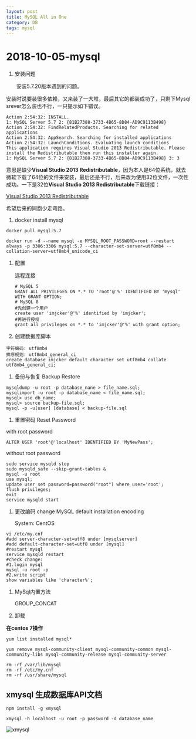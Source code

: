 ```yaml
---
layout: post
title: MySQL All in One
category: DB
tags: mysql
---
```


# 2018-10-05-mysql

1. 安装问题

  安装5.7.20版本遇到的问题。

安装时说要装很多依赖，又来装了一大堆，最后其它的都装成功了，只剩下Mysql srever怎么装也不行，一只提示如下错误。

```text
Action 2:54:32: INSTALL. 
1: MySQL Server 5.7 2: {81B27388-3733-4B65-8D84-AD9C9113B498} 
Action 2:54:32: FindRelatedProducts. Searching for related applications
Action 2:54:32: AppSearch. Searching for installed applications
Action 2:54:32: LaunchConditions. Evaluating launch conditions
This application requires Visual Studio 2013 Redistributable. Please install the Redistributable then run this installer again.
1: MySQL Server 5.7 2: {81B27388-3733-4B65-8D84-AD9C9113B498} 3: 3
```

意思是缺少**Visual Studio 2013 Redistributable**，因为本人是64位系统，就去微软下载了64位的文件来安装，最后还是不行，后来改为使用32位文件，一次性成功。一下是32位**Visual Studio 2013 Redistributable**下载链接：

[Visual Studio 2013 Redistributable](https://www.microsoft.com/en-in/download/details.aspx?id=40784)

希望后来的同胞少走弯路。

1. docker install mysql

```text
docker pull mysql:5.7

docker run -d --name mysql -e MYSQL_ROOT_PASSWORD=root --restart always -p 3306:3306 mysql:5.7 --character-set-server=utf8mb4 --collation-server=utf8mb4_unicode_ci
```

1. 配置

   远程连接

   ```text
   # MySQL 5
   GRANT ALL PRIVILEGES ON *.* TO 'root'@'%' IDENTIFIED BY 'mysql' WITH GRANT OPTION;
   # MySQL 8
   #先创建一个用户
   create user 'imjcker'@'%' identified by 'imjcker';
   #再进行授权
   grant all privileges on *.* to 'imjcker'@'%' with grant option;
   ```

2. 创建数据库脚本

```text
字符编码: utf8mb4 
排序规则: utf8mb4_general_ci 
create database imjcker default character set utf8mb4 collate utf8mb4_general_ci;
```

1. 备份与恢复 Backup Restore

```text
mysqldump -u root -p database_nane > file_name.sql;
mysqlimport -u root -p database_name < file_name.sql;
mysql> use db_name;
mysql> source backup-file.sql;
mysql -p -u[user] [database] < backup-file.sql
```

1. 重置密码 Reset Password

with root password

```text
ALTER USER 'root'@'localhost' IDENTIFIED BY 'MyNewPass';
```

without root password

```text
sudo service mysqld stop
sudo mysqld_safe --skip-grant-tables &
mysql -u root
use mysql;
update user set password=password("root") where user='root';
flush privileges;
exit
service mysqld start
```

1. 更改编码 change MySQL default installation encoding

   System: CentOS

```text
vi /etc/my.cnf
#add server-character-set=utf8 under [mysqlserver]
#add default-character-set=utf8 under [mysql]
#restart mysql
service mysqld restart
#check change:
#1.login mysql
mysql -u root -p
#2.write script
show variables like 'character%';
```

1. MySql内置方法

   GROUP\_CONCAT

2. 卸载

**在centos 7操作**

```text
yum list installed mysql*

yum remove mysql-community-client mysql-community-common mysql-community-libs mysql-community-release mysql-community-server

rm -rf /var/lib/mysql  
rm -rf /etc/my.cnf
rm -rf /usr/share/mysql
```

## xmysql 生成数据库API文档

```text
npm install -g xmysql

xmysql -h localhost -u root -p password -d database_name
```

![xmysql](../.gitbook/assets/xmysql%20%281%29.png)

